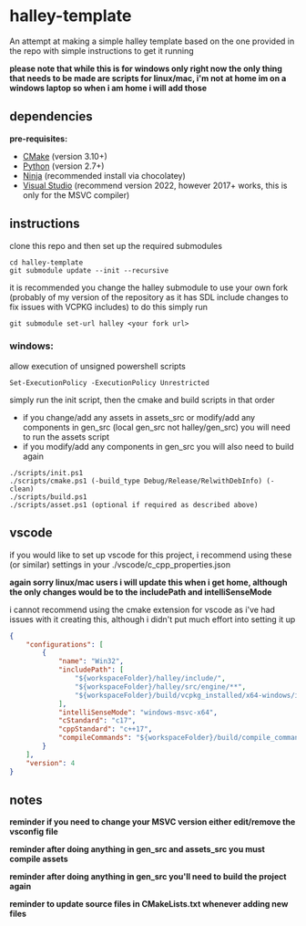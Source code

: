 # halley-template

An attempt at making a simple halley template based on the one provided in the repo
with simple instructions to get it running

**please note that while this is for windows only right now the only thing that needs to be made are scripts for linux/mac, i'm not at home im on a windows laptop so when i am home i will add those**

## dependencies
**pre-requisites:**
* [CMake](https://www.cmake.org/download/) (version 3.10+)
* [Python](https://www.python.org/downloads/) (version 2.7+)
* [Ninja](https://ninja-build.org/) (recommended install via chocolatey)
* [Visual Studio](https://visualstudio.microsoft.com/downloads/) (recommend version 2022, however 2017+ works, this is only for the MSVC compiler)

## instructions

clone this repo and then set up the required submodules

```shell
cd halley-template
git submodule update --init --recursive
```

it is recommended you change the halley submodule to use your own fork 
(probably of my version of the repository as it has SDL include changes to fix issues with VCPKG includes)
to do this simply run

```shell
git submodule set-url halley <your fork url>
```
### windows:


allow execution of unsigned powershell scripts

```shell
Set-ExecutionPolicy -ExecutionPolicy Unrestricted
```

simply run the init script, then the cmake and build scripts in that order
- if you change/add any assets in assets_src or modify/add any components in gen_src (local gen_src not halley/gen_src) you will need to run the assets script
- if you modify/add any components in gen_src you will also need to build again

```shell
./scripts/init.ps1
./scripts/cmake.ps1 (-build_type Debug/Release/RelwithDebInfo) (-clean)
./scripts/build.ps1
./scripts/asset.ps1 (optional if required as described above)
```

## vscode

if you would like to set up vscode for this project, i recommend using these (or similar) settings in your ./vscode/c_cpp_properties.json

**again sorry linux/mac users i will update this when i get home, although the only changes would be to the includePath and intelliSenseMode**

i cannot recommend using the cmake extension for vscode as i've had issues with it creating this, although i didn't put much effort into setting it up

```json
{
    "configurations": [
        {
            "name": "Win32",
            "includePath": [
                "${workspaceFolder}/halley/include/",
                "${workspaceFolder}/halley/src/engine/**",
                "${workspaceFolder}/build/vcpkg_installed/x64-windows/include/**"
            ],
            "intelliSenseMode": "windows-msvc-x64",
            "cStandard": "c17",
            "cppStandard": "c++17",
            "compileCommands": "${workspaceFolder}/build/compile_commands.json"
        }
    ],
    "version": 4
}
```

## notes
**reminder if you need to change your MSVC version either edit/remove the vsconfig file**

**reminder after doing anything in gen_src and assets_src you must compile assets**

**reminder after doing anything in gen_src you'll need to build the project again**

**reminder to update source files in CMakeLists.txt whenever adding new files**
